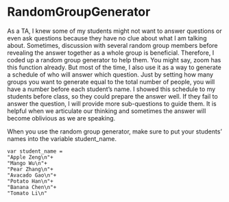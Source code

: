 # RandomGroupGenerator


As a TA, I knew some of my students might not want to answer questions or even ask questions because they have no clue about what I am talking about.
Sometimes, discussion with several random group members before revealing the answer together as a whole group is beneficial.
Therefore, I coded up a random group generator to help them. You might say, zoom has this function already. 
But most of the time, I also use it as a way to generate a schedule of who will answer which question.
Just by setting how many groups you want to generate equal to the total number of people, you will have a number before each student’s name. 
I showed this schedule to my students before class, so they could prepare the answer well. 
If they fail to answer the question, I will provide more sub-questions to guide them. 
It is helpful when we articulate our thinking and sometimes the answer will become oblivious as we are speaking.

When you use the random group generator, make sure to put your students’ names into the variable student_name.

```
var student_name =
"Apple Zeng\n"+
"Mango Wu\n"+
"Pear Zhang\n"+
"Avacado Gao\n"+
"Potato Han\n"+
"Banana Chen\n"+
"Tomato Li\n"

```
